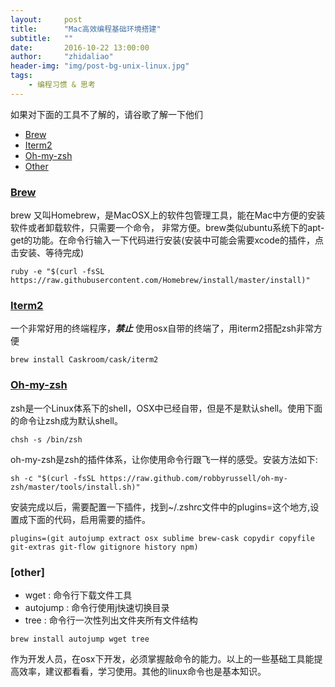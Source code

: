 ```yaml
---
layout:     post
title:      "Mac高效编程基础环境搭建"
subtitle:	""
date:       2016-10-22 13:00:00
author:     "zhidaliao"
header-img: "img/post-bg-unix-linux.jpg"
tags:
    - 编程习惯 & 思考
---
```


	
如果对下面的工具不了解的，请谷歌了解一下他们

<!-- START doctoc generated TOC please keep comment here to allow auto update -->
<!-- DON'T EDIT THIS SECTION, INSTEAD RE-RUN doctoc TO UPDATE -->


- [Brew](#brew)
- [Iterm2](#iterm2)
- [Oh-my-zsh](#oh-my-zsh)
- [Other](#other)

<!-- END doctoc generated TOC please keep comment here to allow auto update -->

### [Brew](http://brew.sh/index_zh-cn.html)
brew 又叫Homebrew，是MacOSX上的软件包管理工具，能在Mac中方便的安装软件或者卸载软件，只需要一个命令， 非常方便。brew类似ubuntu系统下的apt-get的功能。在命令行输入一下代码进行安装(安装中可能会需要xcode的插件，点击安装、等待完成)

```
ruby -e "$(curl -fsSL https://raw.githubusercontent.com/Homebrew/install/master/install)"
```

### [Iterm2](http://www.iterm2.cn)
一个非常好用的终端程序，***禁止*** 使用osx自带的终端了，用iterm2搭配zsh非常方便

```
brew install Caskroom/cask/iterm2
```

### [Oh-my-zsh](https://github.com/robbyrussell/oh-my-zsh)
zsh是一个Linux体系下的shell，OSX中已经自带，但是不是默认shell。使用下面的命令让zsh成为默认shell。

```
chsh -s /bin/zsh
```

oh-my-zsh是zsh的插件体系，让你使用命令行跟飞一样的感受。安装方法如下: 
```
sh -c "$(curl -fsSL https://raw.github.com/robbyrussell/oh-my-zsh/master/tools/install.sh)"
```

安装完成以后，需要配置一下插件，找到~/.zshrc文件中的plugins=这个地方,设置成下面的代码，启用需要的插件。

```
plugins=(git autojump extract osx sublime brew-cask copydir copyfile git-extras git-flow gitignore history npm)
```

### [other]
+ wget : 命令行下载文件工具
+ autojump : 命令行使用j快速切换目录
+ tree : 命令行一次性列出文件夹所有文件结构

```
brew install autojump wget tree
```

作为开发人员，在osx下开发，必须掌握敲命令的能力。以上的一些基础工具能提高效率，建议都看看，学习使用。其他的linux命令也是基本知识。

